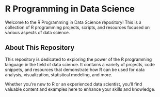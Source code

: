 # R Programming in Data Science

Welcome to the R Programming in Data Science repository! This is a collection of R programming projects, scripts, and resources focused on various aspects of data science.

## About This Repository

This repository is dedicated to exploring the power of the R programming language in the field of data science. It contains a variety of projects, code snippets, and resources that demonstrate how R can be used for data analysis, visualization, statistical modeling, and more.

Whether you're new to R or an experienced data scientist, you'll find valuable content and examples here to enhance your skills and knowledge.
